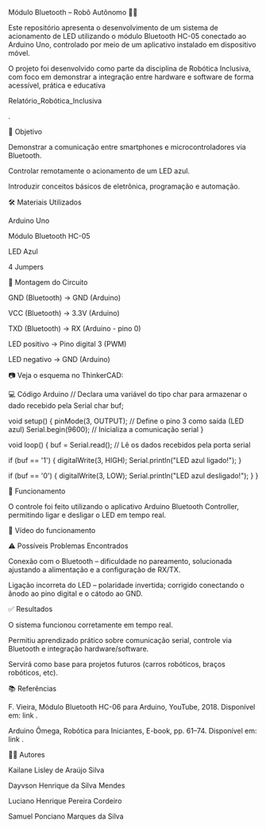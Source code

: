 Módulo Bluetooth – Robô Autônomo 🤖📡

Este repositório apresenta o desenvolvimento de um sistema de acionamento de LED utilizando o módulo Bluetooth HC-05 conectado ao Arduino Uno, controlado por meio de um aplicativo instalado em dispositivo móvel.

O projeto foi desenvolvido como parte da disciplina de Robótica Inclusiva, com foco em demonstrar a integração entre hardware e software de forma acessível, prática e educativa

Relatório_Robótica_Inclusiva

.

🎯 Objetivo

Demonstrar a comunicação entre smartphones e microcontroladores via Bluetooth.

Controlar remotamente o acionamento de um LED azul.

Introduzir conceitos básicos de eletrônica, programação e automação.

🛠️ Materiais Utilizados

Arduino Uno

Módulo Bluetooth HC-05

LED Azul

4 Jumpers

🔌 Montagem do Circuito

GND (Bluetooth) → GND (Arduino)

VCC (Bluetooth) → 3.3V (Arduino)

TXD (Bluetooth) → RX (Arduino - pino 0)

LED positivo → Pino digital 3 (PWM)

LED negativo → GND (Arduino)

📷 Veja o esquema no ThinkerCAD:


💻 Código Arduino
// Declara uma variável do tipo char para armazenar o dado recebido pela Serial 
char buf;   

void setup() { 
  pinMode(3, OUTPUT);   // Define o pino 3 como saída (LED azul) 
  Serial.begin(9600);   // Inicializa a comunicação serial 
} 

void loop() { 
  buf = Serial.read();  // Lê os dados recebidos pela porta serial

  if (buf == '1') { 
    digitalWrite(3, HIGH); 
    Serial.println("LED azul ligado!"); 
  } 

  if (buf == '0') { 
    digitalWrite(3, LOW); 
    Serial.println("LED azul desligado!"); 
  } 
}

📱 Funcionamento

O controle foi feito utilizando o aplicativo Arduino Bluetooth Controller, permitindo ligar e desligar o LED em tempo real.

🎥 Vídeo do funcionamento

⚠️ Possíveis Problemas Encontrados

Conexão com o Bluetooth – dificuldade no pareamento, solucionada ajustando a alimentação e a configuração de RX/TX.

Ligação incorreta do LED – polaridade invertida; corrigido conectando o ânodo ao pino digital e o cátodo ao GND.

✅ Resultados

O sistema funcionou corretamente em tempo real.

Permitiu aprendizado prático sobre comunicação serial, controle via Bluetooth e integração hardware/software.

Servirá como base para projetos futuros (carros robóticos, braços robóticos, etc).

📚 Referências

F. Vieira, Módulo Bluetooth HC-06 para Arduino, YouTube, 2018. Disponível em: link
.

Arduino Ômega, Robótica para Iniciantes, E-book, pp. 61–74. Disponível em: link
.

👩‍💻 Autores

Kailane Lisley de Araújo Silva

Dayvson Henrique da Silva Mendes

Luciano Henrique Pereira Cordeiro

Samuel Ponciano Marques da Silva
